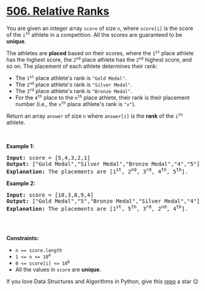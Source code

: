 # [506. Relative Ranks][title]

<p>You are given an integer array <code>score</code> of size <code>n</code>, where <code>score[i]</code> is the score of the <code>i<sup>th</sup></code> athlete in a competition. All the scores are guaranteed to be <strong>unique</strong>.</p>
<p>The athletes are <strong>placed</strong> based on their scores, where the <code>1<sup>st</sup></code> place athlete has the highest score, the <code>2<sup>nd</sup></code> place athlete has the <code>2<sup>nd</sup></code> highest score, and so on. The placement of each athlete determines their rank:</p>
<ul>
<li>The <code>1<sup>st</sup></code> place athlete's rank is <code>"Gold Medal"</code>.</li>
<li>The <code>2<sup>nd</sup></code> place athlete's rank is <code>"Silver Medal"</code>.</li>
<li>The <code>3<sup>rd</sup></code> place athlete's rank is <code>"Bronze Medal"</code>.</li>
<li>For the <code>4<sup>th</sup></code> place to the <code>n<sup>th</sup></code> place athlete, their rank is their placement number (i.e., the <code>x<sup>th</sup></code> place athlete's rank is <code>"x"</code>).</li>
</ul>
<p>Return an array <code>answer</code> of size <code>n</code> where <code>answer[i]</code> is the <strong>rank</strong> of the <code>i<sup>th</sup></code> athlete.</p>
<p> </p>
<p><strong>Example 1:</strong></p>
<pre><strong>Input:</strong> score = [5,4,3,2,1]
<strong>Output:</strong> ["Gold Medal","Silver Medal","Bronze Medal","4","5"]
<strong>Explanation:</strong> The placements are [1<sup>st</sup>, 2<sup>nd</sup>, 3<sup>rd</sup>, 4<sup>th</sup>, 5<sup>th</sup>].</pre>
<p><strong>Example 2:</strong></p>
<pre><strong>Input:</strong> score = [10,3,8,9,4]
<strong>Output:</strong> ["Gold Medal","5","Bronze Medal","Silver Medal","4"]
<strong>Explanation:</strong> The placements are [1<sup>st</sup>, 5<sup>th</sup>, 3<sup>rd</sup>, 2<sup>nd</sup>, 4<sup>th</sup>].

</pre>
<p> </p>
<p><strong>Constraints:</strong></p>
<ul>
<li><code>n == score.length</code></li>
<li><code>1 &lt;= n &lt;= 10<sup>4</sup></code></li>
<li><code>0 &lt;= score[i] &lt;= 10<sup>6</sup></code></li>
<li>All the values in <code>score</code> are <strong>unique</strong>.</li>
</ul>


If you love Data Structures and Algorithms in Python, give this [repo][me] a star :wink:

[title]: https://leetcode.com/problems/relative-ranks
[me]: https://github.com/bumblebee211196/awesome-python-leetcode
